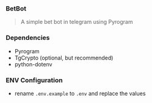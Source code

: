### BetBot
>A simple bet bot in telegram using Pyrogram
### Dependencies
- Pyrogram
- TgCrypto (optional, but recommended)
- python-dotenv
### ENV Configuration
- rename `.env.example` to `.env` and replace the values
